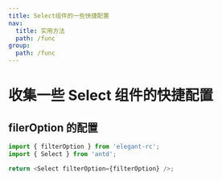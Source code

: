 ```yaml
---
title: Select组件的一些快捷配置
nav:
  title: 实用方法
  path: /func
group:
  path: /func
---
```


# 收集一些 Select 组件的快捷配置

## filerOption 的配置

```typescript
import { filterOption } from 'elegant-rc';
import { Select } from 'antd';

return <Select filterOption={filterOption} />;
```
